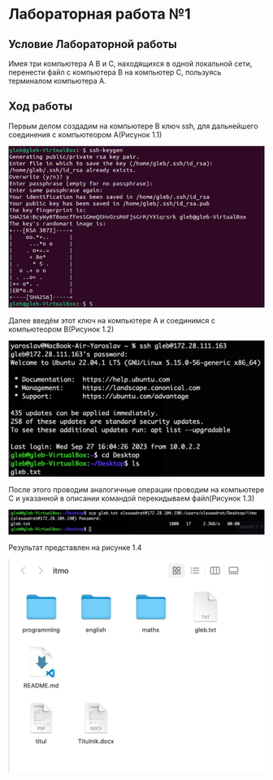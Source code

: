 # Лабораторная работа №1

## Условие Лабораторной работы

Имея три компьютера А В и С, находящихся в одной локальной сети, перенести файл с компьютера В на компьютер С, пользуясь терминалом компьютера А.

## Ход работы

Первым делом создадим на компьютере В ключ ssh, для дальнейшего соединения с компьютеором А(Рисунок 1.1)

![Рисунок 1.1](Screenshots/ssh-generating.jpg)

Далее введём этот ключ на компьютере А и соединимся с компьютеором В(Рисунок 1.2)

![Рисунок 2.2](Screenshots/GlebYaroslav.jpg)

После этого проводим аналогичные операции проводим на компьютере С и указанной в описании командой перекидываем файл(Рисунок 1.3)

![Рисунок 1.3](Screenshots/OlesyaCopying.jpg)

Результат представлен на рисунке 1.4

![Рисунок 1.4](Screenshots/result.jpg)